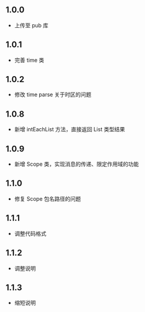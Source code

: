 ## 1.0.0

- 上传至 pub 库

## 1.0.1

- 完善 time 类

## 1.0.2

- 修改 time parse 关于时区的问题

## 1.0.8

- 新增 intEachList 方法，直接返回 List 类型结果

## 1.0.9

- 新增 Scope 类，实现消息的传递、限定作用域的功能

## 1.1.0

- 修复 Scope 包名路径的问题

## 1.1.1

- 调整代码格式

## 1.1.2

- 调整说明

## 1.1.3

- 缩短说明